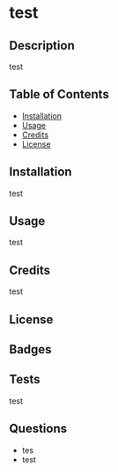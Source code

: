 # test
  ## Description 
  test

  ## Table of Contents

  * [Installation](#installation)
  * [Usage](#usage)
  * [Credits](#credits)
  * [License](#license)

  ## Installation
  test

  ## Usage
  test

  ## Credits
  test

  ## License 

  ## Badges

  ## Tests
  test

  ## Questions
  * tes
  * test

